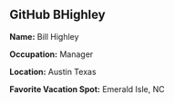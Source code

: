 ## GitHub BHighley

**Name:** Bill Highley

**Occupation:** Manager

**Location:** Austin Texas

**Favorite Vacation Spot:** Emerald Isle, NC
